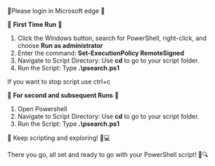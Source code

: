 🌟Please login in Microsoft edge 🌟

🌟 **First Time Run** 🚀

1. Click the Windows button, search for PowerShell, right-click, and choose **Run as administrator**
2. Enter the command: **Set-ExecutionPolicy RemoteSigned**
3. Navigate to Script Directory: Use **cd** to go to your script folder.
4. Run the Script: Type **.\psearch.ps1**
   
If you want to stop script use ctrl+c 

🔄 **For second and subsequent Runs** 🔁

1. Open Powershell 
2. Navigate to Script Directory: Use **cd** to go to your script folder.
3. Run the Script: Type **.\psearch.ps1**

🚀 Keep scripting and exploring! 🌈💻

There you go, all set and ready to go with your PowerShell script! 🚀🔍

